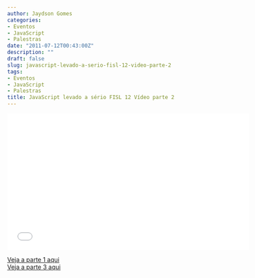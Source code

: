 ```yaml
---
author: Jaydson Gomes
categories:
- Eventos
- JavaScript
- Palestras
date: "2011-07-12T00:43:00Z"
description: ""
draft: false
slug: javascript-levado-a-serio-fisl-12-video-parte-2
tags:
- Eventos
- JavaScript
- Palestras
title: JavaScript levado a sério FISL 12 Vídeo parte 2
---
```


<iframe width="560" height="315" src="//www.youtube.com/embed/7Q7hyCKjiSg" frameborder="0" allowfullscreen></iframe>

[Veja a parte 1 aqui](/javascript-levado-a-serio-fisl-12-video-parte-01)  
[Veja a parte 3 aqui](/javascript-levado-a-serio-fisl-12-video-parte-3)